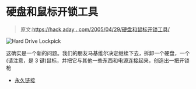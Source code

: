 # 硬盘和鼠标开锁工具

> 原文:[https://hack aday . com/2005/04/29/硬盘和鼠标开锁工具/](https://hackaday.com/2005/04/29/hard-drive-and-mouse-lockpick/)

![Hard Drive Lockpick](../Images/f3da48a2f8688d6bf6d41971fc778d42.png)

这确实是一个新的问题。我们的朋友马基维尔决定继续下去，拆卸一个硬盘，一个(请注意，是 3 键)鼠标，并把它与其他一些东西和电源连接起来，创造出一把开锁枪

*   [永久链接](http://www.sorgonet.com/security/hdlockpicking/)